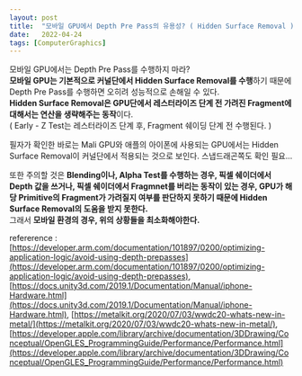 ```yaml
---
layout: post
title:  "모바일 GPU에서 Depth Pre Pass의 유용성? ( Hidden Surface Removal )"
date:   2022-04-24
tags: [ComputerGraphics]
---
```


모바일 GPU에서는 Depth Pre Pass를 수행하지 마라?               
**모바일 GPU는 기본적으로 커널단에서 Hidden Surface Removal를 수행**하기 때문에 Depth Pre Pass를 수행하면 오히려 성능적으로 손해일 수 있다.                        
**Hidden Surface Removal은 GPU단에서 레스터라이즈 단계 전 가려진 Fragment에 대해서는 연산을 생략해주는 동작**이다.          
( Early - Z Test는 레스터라이즈 단계 후, Fragment 쉐이딩 단계 전 수행된다. )              
                
필자가 확인한 바로는 Mali GPU와 애플의 아이폰에 사용되는 GPU에서는 Hidden Surface Removal이 커널단에서 적용되는 것으로 보인다. 스냅드래곤쪽도 확인 필요...              
            
또한 주의할 것은 **Blending이나, Alpha Test를 수행하는 경우, 픽셀 쉐이더에서 Depth 값을 쓰거나, 픽셀 쉐이더에서 Fragmnet를 버리는 동작이 있는 경우, GPU가 해당 Primitive의 Fragment가 가려질지 여부를 판단하지 못하기 때문에 Hidden Surface Removal의 도움을 받지 못한다.**            
그래서 **모바일 환경의 경우, 위의 상황들을 최소화해야한다.**                                   
                 
refererence : [https://developer.arm.com/documentation/101897/0200/optimizing-application-logic/avoid-using-depth-prepasses](https://developer.arm.com/documentation/101897/0200/optimizing-application-logic/avoid-using-depth-prepasses), [https://docs.unity3d.com/2019.1/Documentation/Manual/iphone-Hardware.html](https://docs.unity3d.com/2019.1/Documentation/Manual/iphone-Hardware.html), [https://metalkit.org/2020/07/03/wwdc20-whats-new-in-metal/](https://metalkit.org/2020/07/03/wwdc20-whats-new-in-metal/), [https://developer.apple.com/library/archive/documentation/3DDrawing/Conceptual/OpenGLES_ProgrammingGuide/Performance/Performance.html](https://developer.apple.com/library/archive/documentation/3DDrawing/Conceptual/OpenGLES_ProgrammingGuide/Performance/Performance.html)           